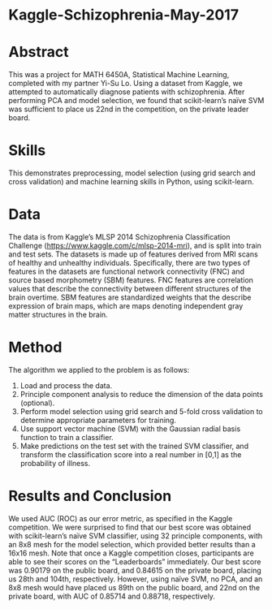 # Kaggle-Schizophrenia-May-2017

# Abstract

This was a project for MATH 6450A, Statistical Machine Learning, completed with my partner Yi-Su Lo. Using a dataset from Kaggle, we attempted to automatically diagnose patients with schizophrenia. After performing PCA and model selection, we found that scikit-learn’s naïve SVM was sufficient to place us 22nd in the competition, on the private leader board. 

# Skills

This demonstrates preprocessing, model selection (using grid search and cross validation) and machine learning skills in Python, using scikit-learn.

# Data

The data is from Kaggle’s MLSP 2014 Schizophrenia Classification Challenge (https://www.kaggle.com/c/mlsp-2014-mri), and is split into train and test sets. The datasets is made up of features derived from MRI scans of healthy and unhealthy individuals. Specifically, there are two types of features in the datasets are functional network connectivity (FNC) and source based morphometry (SBM) features. FNC features are correlation values that describe the connectivity between different structures of the brain overtime. SBM features are standardized weights that the describe expression of brain maps, which are maps denoting independent gray matter structures in the brain.

# Method

The algorithm we applied to the problem is as follows:
1.	Load and process the data.
2.	Principle component analysis to reduce the dimension of the data points (optional).
3.	Perform model selection using grid search and 5-fold cross validation to determine appropriate parameters for training.
4.	Use support vector machine (SVM) with the Gaussian radial basis function to train a classifier.
5.	Make predictions on the test set with the trained SVM classifier, and transform the classification score into a real number in [0,1] as the probability of illness.

# Results and Conclusion

We used AUC (ROC) as our error metric, as specified in the Kaggle competition. We were surprised to find that our best score was obtained with scikit-learn’s naïve SVM classifier, using 32 principle components, with an 8x8 mesh for the model selection, which provided better results than a 16x16 mesh. Note that once a Kaggle competition closes, participants are able to see their scores on the “Leaderboards” immediately. Our best score was 0.90179 on the public board, and 0.84615 on the private board, placing us 28th and 104th, respectively. However, using naïve SVM, no PCA, and an 8x8 mesh would have placed us 89th on the public board, and 22nd on the private board, with AUC of 0.85714 and 0.88718, respectively.


